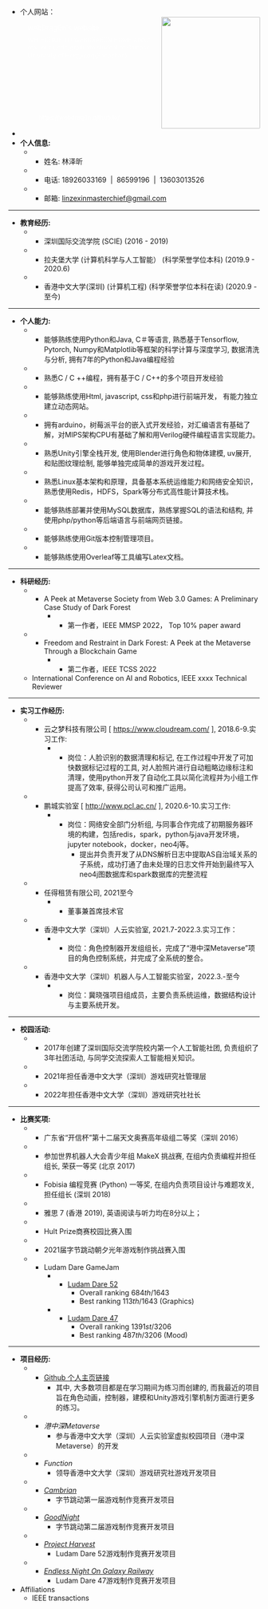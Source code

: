 - 个人网站：
  <div contenteditable="false" data-content-editable-void="true"><div style="display: flex; color: rgb(255, 255, 255)"><a rel="noopener noreferrer" style="display: block; color: inherit; text-decoration: none; flex-grow: 1; min-width: 0px;" href="https://webdrag0n.github.io"><div class="notion-focusable" role="button" tabindex="0" style="user-select: none; transition: background 20ms ease-in 0s; cursor: pointer; width: 100%; display: flex; flex-wrap: wrap-reverse; align-items: stretch; text-align: left; overflow: hidden; border: 1px solid rgba(255, 255, 255, 0.16); border-radius: 3px; position: relative; color: inherit; fill: inherit;"><div style="flex: 4 1 180px; padding: 12px 14px 14px; overflow: hidden; text-align: left;"><div style="font-size: 14px; line-height: 20px; color: rgb(255, 255, 255); white-space: nowrap; overflow: hidden; text-overflow: ellipsis; min-height: 24px; margin-bottom: 2px;">webDrag0n's website</div><div style="font-size: 12px; line-height: 16px; color: rgba(255, 255, 255, 0.65); height: 150px; overflow: hidden;">WELECOME TO WEBDRAG0N HOME
  About me
  I'm a undergraduate student at Chinese University of Hongkong(Shenzhen).</div><div style="display: flex; margin-top: 6px;"><img src="https://webdrag0n.github.io/assets/me01.png" style="width: 16px; height: 16px; min-width: 16px; margin-right: 6px;"><div style="font-size: 12px; line-height: 16px; color: rgb(255, 255, 255); white-space: nowrap; overflow: hidden; text-overflow: ellipsis;">https://webdrag0n.github.io/</div></div></div><div style="flex: 1 1 180px; display: block; position: relative;"><div style="position: absolute; inset: 0px;"><div style="width: 100%; height: 100%;"><img src="https://webdrag0n.github.io/assets/me01.png" style="display: block; object-fit: cover; border-radius: 1px; width: 100%; height: 100%;"></div></div></div></div></a></div></div>
-
- **个人信息:**
	- - 姓名: 林泽昕
	- - 电话: 18926033169  |  86599196  |  13603013526
	- - 邮箱: [linzexinmasterchief@gmail.com](mailto:linzexinmasterchief@gmail.com)
- ---
- **教育经历:**
	- - 深圳国际交流学院 (SCIE) (2016 - 2019)
	- - 拉夫堡大学 (计算机科学与人工智能） (科学荣誉学位本科) (2019.9 - 2020.6)
	- - 香港中文大学(深圳) (计算机工程) (科学荣誉学位本科在读) (2020.9 - 至今)
- ---
- **个人能力:**
	- - 能够熟练使用Python和Java, C＃等语言, 熟悉基于Tensorflow, Pytorch, Numpy和Matplotlib等框架的科学计算与深度学习, 数据清洗与分析, 拥有7年的Python和Java编程经验
	- - 熟悉C / C ++编程，拥有基于C / C++的多个项目开发经验
	- - 能够熟练使用Html, javascript, css和php进行前端开发， 有能力独立建立动态网站。
	- - 拥有arduino，树莓派平台的嵌入式开发经验，对汇编语言有基础了解，对MIPS架构CPU有基础了解和用Verilog硬件编程语言实现能力。
	- - 熟悉Unity引擎全栈开发, 使用Blender进行角色和物体建模, uv展开, 和贴图纹理绘制, 能够单独完成简单的游戏开发过程。
	- - 熟悉Linux基本架构和原理，具备基本系统运维能力和网络安全知识，熟悉使用Redis，HDFS，Spark等分布式高性能计算技术栈。
	- - 能够熟练部署并使用MySQL数据库，熟练掌握SQL的语法和结构, 并使用php/python等后端语言与前端网页链接。
	- - 能够熟练使用Git版本控制管理项目。
	- - 能够熟练使用Overleaf等工具编写Latex文档。
- ---
- **科研经历:**
	- - A Peek at Metaverse Society from Web 3.0 Games: A Preliminary Case Study of Dark Forest
		- - 第一作者，IEEE MMSP 2022， Top 10% paper award
	- - Freedom and Restraint in Dark Forest: A Peek at the Metaverse Through a Blockchain Game
		- - 第二作者，IEEE TCSS 2022
	- International Conference on AI and Robotics, IEEE xxxx 
	  Technical Reviewer
- ---
- **实习工作经历:**
	- - 云之梦科技有限公司 [ https://www.cloudream.com/ ], 2018.6-9.实习工作:
		- - 岗位：人脸识别的数据清理和标记, 在工作过程中开发了可加快数据标记过程的工具, 对人脸照片进行自动粗略边缘标注和清理，使用python开发了自动化工具以简化流程并为小组工作提高了效率, 获得公司认可和推广运用。
	- - 鹏城实验室 [ http://www.pcl.ac.cn/ ], 2020.6-10.实习工作:
		- - 岗位：网络安全部门分析组, 与同事合作完成了初期服务器环境的构建，包括redis，spark，python与java开发环境，jupyter notebook，docker，neo4j等。
			- 提出并负责开发了从DNS解析日志中提取AS自治域关系的子系统，成功打通了由未处理的日志文件开始到最终写入neo4j图数据库和spark数据库的完整流程
	- - 任得租赁有限公司, 2021至今
		- - 董事兼首席技术官
	- - 香港中文大学（深圳）人云实验室, 2021.7-2022.3.实习工作：
		- - 岗位：角色控制器开发组组长，完成了“港中深Metaverse”项目的角色控制系统，并完成了全系统的整合。
	- - 香港中文大学（深圳）机器人与人工智能实验室，2022.3.-至今
		- - 岗位：冀晓强项目组成员，主要负责系统运维，数据结构设计与主要系统开发。
- ---
- **校园活动:**
	- - 2017年创建了深圳国际交流学院校内第一个人工智能社团, 负责组织了3年社团活动, 与同学交流探索人工智能相关知识。
	- - 2021年担任香港中文大学（深圳）游戏研究社管理层
	- - 2022年担任香港中文大学（深圳）游戏研究社社长
- ---
- **比赛奖项:**
	- - 广东省“开信杯”第十二届天文奥赛高年级组二等奖（深圳 2016）
	- - 参加世界机器人大会青少年组 MakeX 挑战赛, 在组内负责编程并担任组长, 荣获一等奖 (北京 2017)
	- - Fobisia 编程竞赛 (Python) 一等奖, 在组内负责项目设计与难题攻关, 担任组长 (深圳 2018)
	- - 雅思 7 (香港 2019), 英语阅读与听力均在8分以上；
	- - Hult Prize商赛校园比赛入围
	- - 2021届字节跳动朝夕光年游戏制作挑战赛入围
	- - Ludam Dare GameJam
		- - [Ludam Dare 52](https://ldjam.com/events/ludum-dare/52/projekt-harvest)
			- Overall ranking $684th/1643$
			- Best ranking $113th/1643$ (Graphics)
		- - [Ludam Dare 47](https://ldjam.com/events/ludum-dare/47/endless-night-on-galaxy-railway)
			- Overall ranking $1391st/3206$
			- Best ranking $487th/3206$ (Mood)
- ---
- **项目经历:**
	- - [Github 个人主页链接](https://github.com/linzexinmasterchief)
		- 其中, 大多数项目都是在学习期间为练习而创建的, 而我最近的项目旨在角色动画，控制器，建模和Unity游戏引擎机制方面进行更多的练习。
	- - *港中深Metaverse*
		- 参与香港中文大学（深圳）人云实验室虚拟校园项目（港中深Metaverse）的开发
	- - *Function*
		- 领导香港中文大学（深圳）游戏研究社游戏开发项目
	- - [*Cambrian*](https://github.com/webDrag0n/Bytedance-Cambrian)
		- 字节跳动第一届游戏制作竞赛开发项目
	- - [*GoodNight*](https://github.com/webDrag0n/GoodNight)
		- 字节跳动第二届游戏制作竞赛开发项目
	- - [*Project Harvest*](https://ldjam.com/events/ludum-dare/52/projekt-harvest)
		- Ludam Dare 52游戏制作竞赛开发项目
	- - [*Endless Night On Galaxy Railway*](https://ldjam.com/events/ludum-dare/47/endless-night-on-galaxy-railway)
		- Ludam Dare 47游戏制作竞赛开发项目
- Affiliations
	- IEEE transactions
